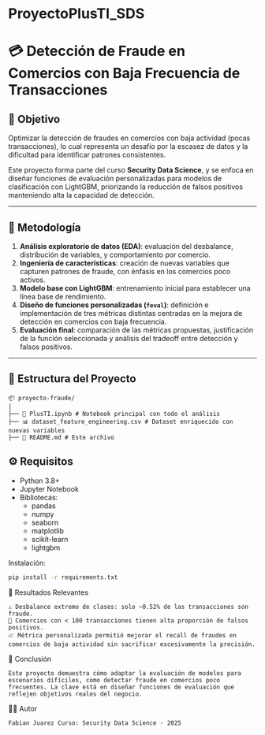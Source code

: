 # ProyectoPlusTI_SDS

# 💳 Detección de Fraude en Comercios con Baja Frecuencia de Transacciones

## 🎯 Objetivo

Optimizar la detección de fraudes en comercios con baja actividad (pocas transacciones), lo cual representa un desafío por la escasez de datos y la dificultad para identificar patrones consistentes.

Este proyecto forma parte del curso **Security Data Science**, y se enfoca en diseñar funciones de evaluación personalizadas para modelos de clasificación con LightGBM, priorizando la reducción de falsos positivos manteniendo alta la capacidad de detección.

---

## 🧠 Metodología

1. **Análisis exploratorio de datos (EDA)**: evaluación del desbalance, distribución de variables, y comportamiento por comercio.
2. **Ingeniería de características**: creación de nuevas variables que capturen patrones de fraude, con énfasis en los comercios poco activos.
3. **Modelo base con LightGBM**: entrenamiento inicial para establecer una línea base de rendimiento.
4. **Diseño de funciones personalizadas (`feval`)**: definición e implementación de tres métricas distintas centradas en la mejora de detección en comercios con baja frecuencia.
5. **Evaluación final**: comparación de las métricas propuestas, justificación de la función seleccionada y análisis del tradeoff entre detección y falsos positivos.

---

## 📁 Estructura del Proyecto

    📦 proyecto-fraude/
    │
    ├── 📓 PlusTI.ipynb # Notebook principal con todo el análisis
    ├── 📊 dataset_feature_engineering.csv # Dataset enriquecido con nuevas variables
    ├── 📄 README.md # Este archivo

## ⚙️ Requisitos

- Python 3.8+
- Jupyter Notebook
- Bibliotecas:
  - pandas
  - numpy
  - seaborn
  - matplotlib
  - scikit-learn
  - lightgbm

Instalación:
```bash
pip install -r requirements.txt
```

📌 Resultados Relevantes
    
    ⚠️ Desbalance extremo de clases: solo ~0.52% de las transacciones son fraude.
    🏪 Comercios con < 100 transacciones tienen alta proporción de falsos positivos.
    📈 Métrica personalizada permitió mejorar el recall de fraudes en comercios de baja actividad sin sacrificar excesivamente la precisión.

📍 Conclusión
    
    Este proyecto demuestra cómo adaptar la evaluación de modelos para escenarios difíciles, como detectar fraude en comercios poco frecuentes. La clave está en diseñar funciones de evaluación que reflejen objetivos reales del negocio.

👨‍💻 Autor
    
    Fabian Juarez Curso: Security Data Science · 2025